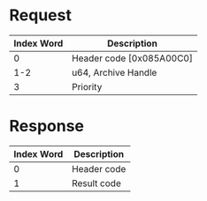 # Request

| Index Word | Description                |
|------------|----------------------------|
| 0          | Header code \[0x085A00C0\] |
| 1-2        | u64, Archive Handle        |
| 3          | Priority                   |

# Response

| Index Word | Description |
|------------|-------------|
| 0          | Header code |
| 1          | Result code |